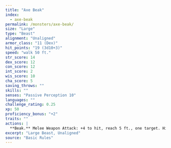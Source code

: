 ```yaml
---
title: "Axe Beak"
index:
  - axe-beak
permalink: /monsters/axe-beak/
size: "Large"
type: "Beast"
alignment: "Unaligned"
armor_class: "11 (Dex)"
hit_points: "19 (3d10+3)"
speed: "walk 50 ft."
str_score: 14
dex_score: 12
con_score: 12
int_score: 2
wis_score: 10
cha_score: 5
saving_throws: ""
skills: ""
senses: "Passive Perception 10"
languages: ""
challenge_rating: 0.25
xp: 50
proficiency_bonus: "+2"
traits: ""
actions: |
  **Beak.** Melee Weapon Attack: +4 to hit, reach 5 ft., one target. Hit: 6 (1d8 + 2) slashing damage.
excerpt: "Large Beast, Unaligned"
source: "Basic Rules"
---
```

